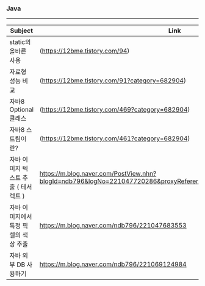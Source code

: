 ### Java 

<hr>

Subject                 |  Link
------------------ | ----------------------
static의 올바른 사용 | (https://12bme.tistory.com/94)
자료형 성능 비교      | (https://12bme.tistory.com/91?category=682904)
자바8 Optional 클래스 | (https://12bme.tistory.com/469?category=682904)
자바8 스트림이란? | (https://12bme.tistory.com/461?category=682904)
자바 이미지 텍스트 추출 ( 테서렉트 ) | https://m.blog.naver.com/PostView.nhn?blogId=ndb796&logNo=221047720286&proxyReferer=https:%2F%2Fwww.google.com%2F
자바 이미지에서 특정 픽셀의 색상 추출 | https://m.blog.naver.com/ndb796/221047683553
자바 외부 DB 사용하기 | https://m.blog.naver.com/ndb796/221069124984
